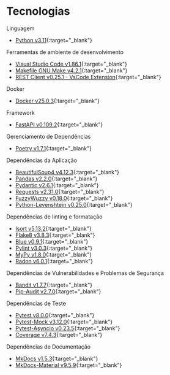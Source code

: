 # Tecnologias

Linguagem

- [Python v3.11](https://www.python.org/){:target="\_blank"}

Ferramentas de ambiente de desenvolvimento

- [Visual Studio Code v1.86.1](https://code.visualstudio.com/){:target="\_blank"}
- [Makefile GNU Make v4.2.1](https://www.gnu.org/software/make/manual/make.html){:target="\_blank"}
- [REST Client v0.25.1 - VsCode Extension](https://github.com/Huachao/vscode-restclient){:target="\_blank"}

Docker

- [Docker v25.0.3](https://www.docker.com/){:target="\_blank"}

Framework

- [FastAPI v0.109.2](https://fastapi.tiangolo.com/){:target="\_blank"}

Gerenciamento de Dependências

- [Poetry v1.7.1](https://python-poetry.org/){:target="\_blank"}

Dependências da Aplicação

- [BeautifulSoup4 v4.12.3](https://beautiful-soup-4.readthedocs.io/en/latest/){:target="\_blank"}
- [Pandas v2.2.0](https://pandas.pydata.org/docs/index.html){:target="\_blank"}
- [Pydantic v2.6.1](https://docs.pydantic.dev/latest/){:target="\_blank"}
- [Requests v2.31.0](https://requests.readthedocs.io/en/latest/){:target="\_blank"}
- [FuzzyWuzzy v0.18.0](https://pypi.org/project/fuzzywuzzy/){:target="\_blank"}
- [Python-Levenshtein v0.25.0](https://pypi.org/project/python-Levenshtein/){:target="\_blank"}

Dependências de linting e formatação

- [Isort v5.13.2](https://pycqa.github.io/isort/){:target="\_blank"}
- [Flake8 v3.8.3](https://flake8.pycqa.org/en/latest/){:target="\_blank"}
- [Blue v0.9.1](https://blue.readthedocs.io/en/latest/){:target="\_blank"}
- [Pylint v3.0.3](https://pylint.readthedocs.io/en/stable/){:target="\_blank"}
- [MyPy v1.8.0](https://mypy.readthedocs.io/en/stable/){:target="\_blank"}
- [Radon v6.0.1](https://radon.readthedocs.io/en/latest/){:target="\_blank"}

Dependências de Vulnerabilidades e Problemas de Segurança

- [Bandit v1.7.7](https://bandit.readthedocs.io/en/latest/){:target="\_blank"}
- [Pip-Audit v2.7.0](https://pypi.org/project/pip-audit/#description){:target="\_blank"}

Dependências de Teste

- [Pytest v8.0.0](https://docs.pytest.org/en/8.0.x/){:target="\_blank"}
- [Pytest-Mock v3.12.0](https://pytest-mock.readthedocs.io/en/latest/){:target="\_blank"}
- [Pytest-Asyncio v0.23.5](https://pytest-asyncio.readthedocs.io/en/latest/){:target="\_blank"}
- [Coverage v7.4.3](https://coverage.readthedocs.io/en/7.4.3/){:target="\_blank"}

Dependências de Documentação

- [MkDocs v1.5.3](https://www.mkdocs.org/){:target="\_blank"}
- [MkDocs-Material v9.5.9](https://squidfunk.github.io/mkdocs-material/){:target="\_blank"}
